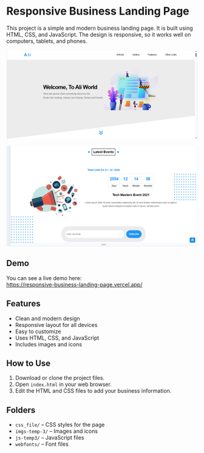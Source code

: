 # Responsive Business Landing Page

This project is a simple and modern business landing page. It is built using HTML, CSS, and JavaScript. The design is responsive, so it works well on computers, tablets, and phones.

![Landing Page](imgs-temp-3/Screenshot-landing-page.png)

![Event](imgs-temp-3/Screenshot-event.png)


## Demo

You can see a live demo here:  
https://responsive-business-landing-page.vercel.app/

## Features

- Clean and modern design
- Responsive layout for all devices
- Easy to customize
- Uses HTML, CSS, and JavaScript
- Includes images and icons

## How to Use

1. Download or clone the project files.
2. Open `index.html` in your web browser.
3. Edit the HTML and CSS files to add your business information.

## Folders

- `css_file/` – CSS styles for the page
- `imgs-temp-3/` – Images and icons
- `js-temp3/` – JavaScript files
- `webfonts/` – Font files
